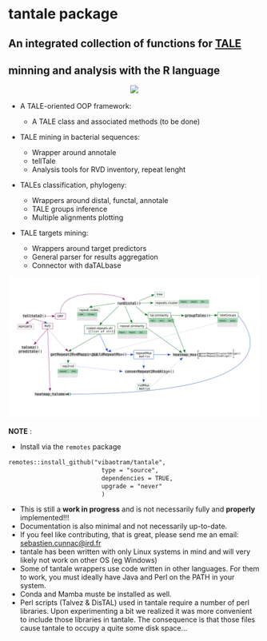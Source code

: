 # tantale package
## An integrated collection of functions for [TALE](https://en.wikipedia.org/wiki/Transcription_activator-like_effector)
## minning and analysis with the R language

<p align="center">
  <img src="./man/figures/tanatle_logo.png">
</p>


- A TALE-oriented OOP framework:
    - A TALE class and associated methods (to be done)


- TALE mining in bacterial sequences:
    - Wrapper around annotale
    - tellTale
    - Analysis tools for RVD inventory, repeat lenght


- TALEs classification, phylogeny:
    - Wrappers around distal, functal, annotale
    - TALE groups inference
    - Multiple alignments plotting  


- TALE targets mining:
    - Wrappers around target predictors
    - General parser for results aggregation
    - Connector with daTALbase


<p align="center">
  <img src="./man/figures/pipeline.svg">
</p>



**NOTE** :

- Install via the `remotes` package

```
remotes::install_github("vibaotram/tantale",
                          type = "source",
                          dependencies = TRUE,
                          upgrade = "never"
                          )
```

- This is still a **work in progress** and is not necessarily fully and **properly** implemented!!!
- Documentation is also minimal and not necessarily up-to-date.
- If you feel like contributing, that is great, please send me an email: sebastien.cunnac@ird.fr
- tantale has been written with only Linux systems in mind and will very likely not work on other OS (eg Windows)
- Some of tantale wrappers use code written in other languages. For them to work, you must ideally have Java and Perl on the PATH in your system.
- Conda and Mamba muste be installed as well.
- Perl scripts (Talvez & DisTAL) used in tantale require a number of perl libraries. Upon experimenting a bit we realized it was more convenient to include those libraries in tantale. The consequence is that those files cause tantale to occupy a quite some disk space...
    
    

